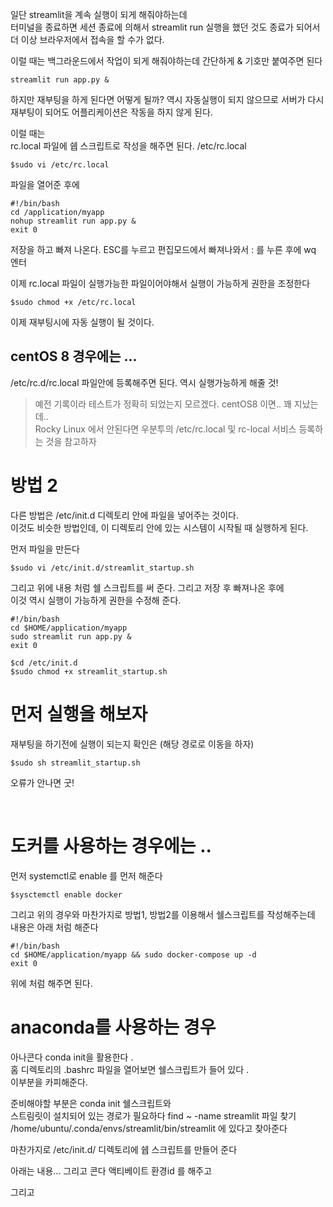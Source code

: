 일단 streamlit을 계속 실행이 되게 해줘야하는데  
터미널을 종료하면 세션 종료에 의해서 streamlit run 실행을 했던 것도 종료가 되어서   
더 이상 브라우저에서 접속을 할 수가 없다.

이럴 때는 백그라운드에서 작업이 되게 해줘야하는데 
간단하게 & 기호만 붙여주면 된다
```shell
streamlit run app.py &
```


하지만 재부팅을 하게 된다면 어떻게 될까? 역시 자동실행이 되지 않으므로 서버가 다시   
재부팅이 되어도 어플리케이션은 작동을 하지 않게 된다.

이럴 때는   
rc.local 파일에 쉡 스크립트로 작성을 해주면 된다. /etc/rc.local 
```shell
$sudo vi /etc/rc.local
```

파일을 열어준 후에 
```shell
#!/bin/bash
cd /application/myapp
nohup streamlit run app.py &
exit 0
```
저장을 하고 빠져 나온다. ESC를 누르고 편집모드에서 빠져나와서 : 를 누른 후에 wq 엔터

이제 rc.local 파일이 실행가능한 파일이어야해서 실행이 가능하게 권한을 조정한다
```
$sudo chmod +x /etc/rc.local
```

이제 재부팅시에 자동 실행이 될 것이다. 

## centOS 8 경우에는 ...
/etc/rc.d/rc.local 파일안에 등록해주면 된다.
역시 실행가능하게 해줄 것!

> 예전 기록이라 테스트가 정확히 되었는지 모르겠다. centOS8 이면.. 꽤 지났는데..  
Rocky Linux 에서 안된다면 우분투의 /etc/rc.local 및 rc-local 서비스 등록하는 것을 참고하자


# 방법 2
다른 방법은 /etc/init.d 디렉토리 안에 파일을 넣어주는 것이다.   
이것도 비슷한 방법인데, 이 디렉토리 안에 있는 시스템이 시작될 때 실행하게 된다. 

먼저 파일을 만든다 
```shell
$sudo vi /etc/init.d/streamlit_startup.sh
```

그리고 위에 내용 처럼 쉘 스크립트를 써 준다. 그리고 저장 후 빠져나온 후에   
이것 역시 실행이 가능하게 권한을 수정해 준다. 
```shell
#!/bin/bash
cd $HOME/application/myapp
sudo streamlit run app.py &
exit 0
```

```shell
$cd /etc/init.d
$sudo chmod +x streamlit_startup.sh
```

# 먼저 실행을 해보자
재부팅을 하기전에 실행이 되는지 확인은 (해당 경로로 이동을 하자)
```shell
$sudo sh streamlit_startup.sh
```
오류가 안나면 굿!

<br>

# 도커를 사용하는 경우에는 ..
먼저 systemctl로 enable 를 먼저 해준다
```shell
$sysctemctl enable docker
```

그리고 위의 경우와 마찬가지로 방법1, 방법2를 이용해서 쉘스크립트를 작성해주는데    
내용은 아래 처럼 해준다

```shell
#!/bin/bash
cd $HOME/application/myapp && sudo docker-compose up -d
exit 0
```

위에 처럼 해주면 된다.


# anaconda를 사용하는 경우
아나콘다 conda init을 활용한다 .   
홈 디렉토리의 .bashrc 파일을 열어보면 쉘스크립트가 들어 있다 .   
이부분을 카피해준다.

준비해야할 부분은 conda init 쉘스크립트와   
스트림릿이 설치되어 있는 경로가 필요하다
find ~ -name streamlit
파일 찾기
/home/ubuntu/.conda/envs/streamlit/bin/streamlit 에 있다고 찾아준다 


마찬가지로 
/etc/init.d/ 디렉토리에 쉡 스크립트를 만들어 준다 


아래는 내용...
그리고 콘다 액티베이트 환경id 를 해주고






그리고
